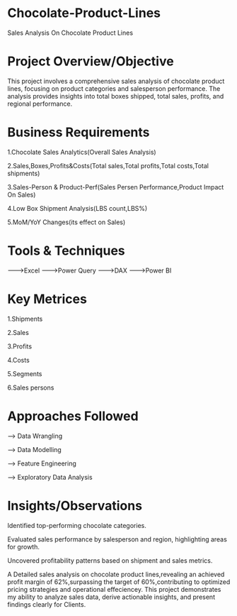 # Chocolate-Product-Lines
Sales Analysis On Chocolate Product Lines
# Project Overview/Objective
This project involves a comprehensive sales analysis of chocolate product lines, focusing on product categories and salesperson performance. The analysis provides insights into total boxes shipped, total sales, profits, and regional performance.
# Business Requirements
1.Chocolate Sales Analytics(Overall Sales Analysis)

2.Sales,Boxes,Profits&Costs(Total sales,Total profits,Total costs,Total shipments)

3.Sales-Person & Product-Perf(Sales Persen Performance,Product Impact On Sales)

4.Low Box Shipment Analysis(LBS count,LBS%)

5.MoM/YoY Changes(its effect on Sales)
# Tools & Techniques
--->Excel
--->Power Query
--->DAX 
--->Power BI
# Key Metrices
1.Shipments

2.Sales

3.Profits

4.Costs

5.Segments

6.Sales persons
# Approaches Followed
--> Data Wrangling

--> Data Modelling

--> Feature Engineering

--> Exploratory Data Analysis
# Insights/Observations
Identified top-performing chocolate categories.

Evaluated sales performance by salesperson and region, highlighting areas for growth.

Uncovered profitability patterns based on shipment and sales metrics.

A Detailed sales analysis on chocolate product lines,revealing an achieved profit margin of 62\%,surpassing the target of 60\%,contributing to optimized pricing strategies and operational effeciencey. 
This project demonstrates my ability to analyze sales data, derive actionable insights, and present findings clearly for Clients.

